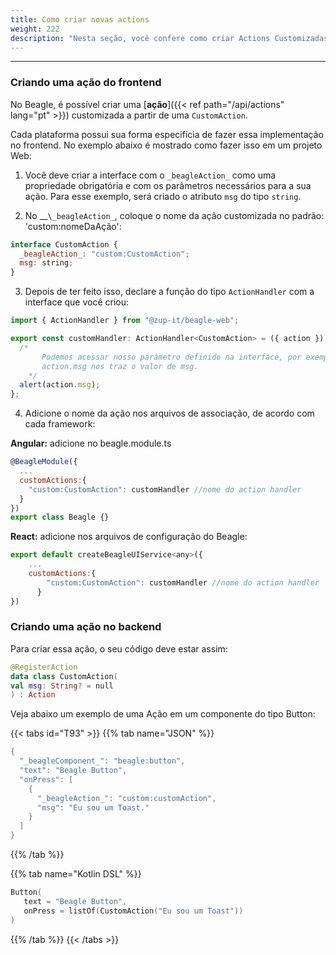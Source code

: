 ```yaml
---
title: Como criar novas actions
weight: 222
description: "Nesta seção, você confere como criar Actions Customizadas para serem usadas em eventos mas sendo tratadas pela aplicação frontend"
---
```


---

### Criando uma ação do frontend

No Beagle, é possível criar uma [**ação**]({{< ref path="/api/actions" lang="pt" >}}) customizada a partir de uma `CustomAction`.

Cada plataforma possui sua forma especificia de fazer essa implementação no frontend. No exemplo abaixo é mostrado como fazer isso em um projeto Web:


1. Você deve criar a interface com o `_beagleAction_` como uma propriedade obrigatória e com os parâmetros necessários para a sua ação. Para esse exemplo, será criado o atributo `msg` do tipo `string`.

2. No \__`\_beagleAction_`, coloque o nome da ação customizada no padrão: 'custom:nomeDaAção':

```javascript
interface CustomAction {
  _beagleAction_: "custom:CustomAction";
  msg: string;
}
```

3. Depois de ter feito isso, declare a função do tipo `ActionHandler` com a interface que você criou:

```javascript
import { ActionHandler } from "@zup-it/beagle-web";

export const customHandler: ActionHandler<CustomAction> = ({ action }) => {
  /*
       Podemos acessar nosso parâmetro definido na interface, por exemplo 
       action.msg nos traz o valor de msg.
    */
  alert(action.msg);
};
```

4. Adicione o nome da ação nos arquivos de associação, de acordo com cada framework:

**Angular:** adicione no beagle.module.ts

```javascript
@BeagleModule({
  ...
  customActions:{
    "custom:CustomAction": customHandler //nome do action handler
  }
})
export class Beagle {}
```

**React:** adicione nos arquivos de configuração do Beagle:

```javascript
export default createBeagleUIService<any>({
    ...
    customActions:{
        "custom:CustomAction": customHandler //nome do action handler
      }
})

```

### Criando uma ação no backend

Para criar essa ação, o seu código deve estar assim:

```kotlin
@RegisterAction
data class CustomAction(
val msg: String? = null
) : Action
```

Veja abaixo um exemplo de uma Ação em um componente do tipo Button:

{{< tabs id="T93" >}}
{{% tab name="JSON" %}}

```kotlin
{
  "_beagleComponent_": "beagle:button",
  "text": "Beagle Button",
  "onPress": [
    {
      "_beagleAction_": "custom:customAction",
      "msg": "Eu sou um Toast."
    }
  ]
}
```

{{% /tab %}}

{{% tab name="Kotlin DSL" %}}

```kotlin
Button(
   text = "Beagle Button",
   onPress = listOf(CustomAction("Eu sou um Toast"))
)
```

{{% /tab %}}
{{< /tabs >}}
